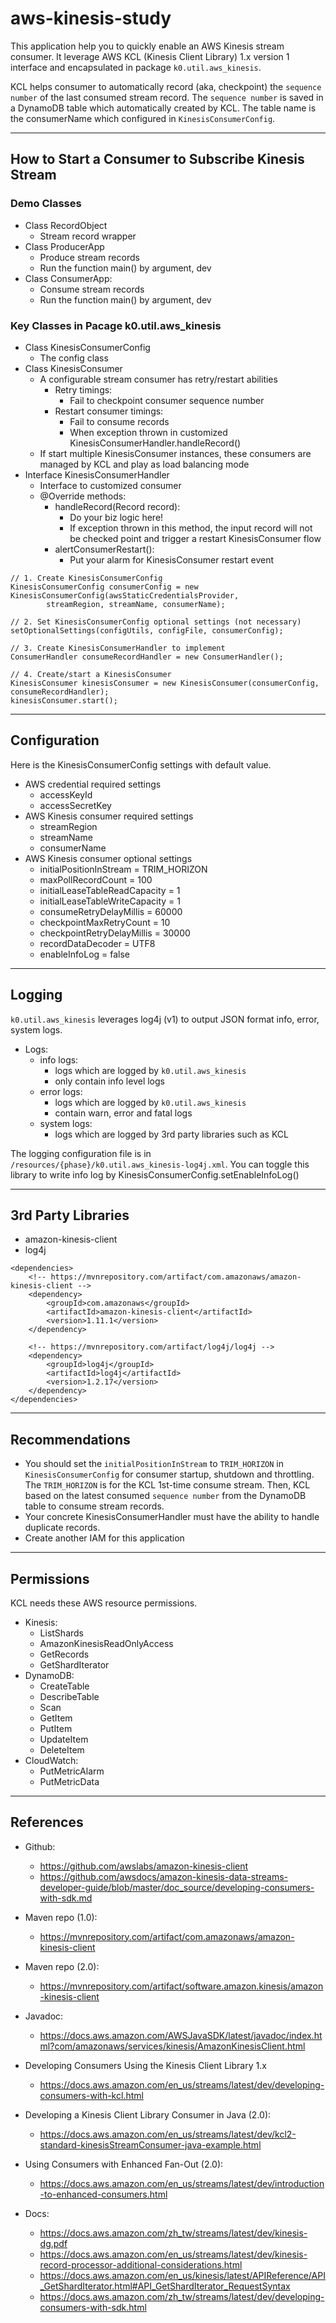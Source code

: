 # aws-kinesis-study

This application help you to quickly enable an AWS Kinesis stream consumer.
It leverage AWS KCL (Kinesis Client Library) 1.x version 1 interface and encapsulated in package `k0.util.aws_kinesis`.

KCL helps consumer to automatically record (aka, checkpoint) the `sequence number` of the last consumed stream record. The `sequence number` is saved in a DynamoDB table which automatically created by KCL. The table name is the consumerName which configured in `KinesisConsumerConfig`.


---

## How to Start a Consumer to Subscribe Kinesis Stream

### Demo Classes
- Class RecordObject
  - Stream record wrapper 
- Class ProducerApp
  - Produce stream records
  - Run the function main() by argument, dev 
- Class ConsumerApp:
  - Consume stream records
  - Run the function main() by argument, dev


### Key Classes in Pacage k0.util.aws_kinesis 
- Class KinesisConsumerConfig
  - The config class 
- Class KinesisConsumer
  - A configurable stream consumer has retry/restart abilities
    - Retry timings:
      - Fail to checkpoint consumer sequence number
    - Restart consumer timings:
      - Fail to consume records
      - When exception thrown in customized KinesisConsumerHandler.handleRecord() 
  - If start multiple KinesisConsumer instances, these consumers are managed by KCL and play as load balancing mode
- Interface KinesisConsumerHandler
  - Interface to customized consumer
  - @Override methods:
    - handleRecord(Record record):
      - Do your biz logic here!
      - If exception thrown in this method, the input record will not be checked point and trigger a restart KinesisConsumer flow
    - alertConsumerRestart():
      - Put your alarm for KinesisConsumer restart event


```
// 1. Create KinesisConsumerConfig
KinesisConsumerConfig consumerConfig = new KinesisConsumerConfig(awsStaticCredentialsProvider,
        streamRegion, streamName, consumerName);

// 2. Set KinesisConsumerConfig optional settings (not necessary)
setOptionalSettings(configUtils, configFile, consumerConfig);

// 3. Create KinesisConsumerHandler to implement
ConsumerHandler consumeRecordHandler = new ConsumerHandler();

// 4. Create/start a KinesisConsumer
KinesisConsumer kinesisConsumer = new KinesisConsumer(consumerConfig, consumeRecordHandler);
kinesisConsumer.start();
``` 

---

## Configuration

Here is the KinesisConsumerConfig settings with default value.

- AWS credential required settings
    - accessKeyId 
    - accessSecretKey
- AWS Kinesis consumer required settings
    - streamRegion 
    - streamName
    - consumerName 
- AWS Kinesis consumer optional settings
    - initialPositionInStream = TRIM_HORIZON
    - maxPollRecordCount = 100
    - initialLeaseTableReadCapacity = 1
    - initialLeaseTableWriteCapacity = 1
    - consumeRetryDelayMillis = 60000
    - checkpointMaxRetryCount = 10
    - checkpointRetryDelayMillis = 30000
    - recordDataDecoder = UTF8
    - enableInfoLog = false

---

## Logging

`k0.util.aws_kinesis` leverages log4j (v1) to output JSON format info, error, system logs.
- Logs:
  - info logs: 
    - logs which are logged by `k0.util.aws_kinesis`
    - only contain info level logs
  - error logs: 
    - logs which are logged by `k0.util.aws_kinesis`
    - contain warn, error and fatal logs
  - system logs:
    - logs which are logged by 3rd party libraries such as KCL
  
The logging configuration file is in `/resources/{phase}/k0.util.aws_kinesis-log4j.xml`.
You can toggle this library to write info log by KinesisConsumerConfig.setEnableInfoLog()


---

## 3rd Party Libraries

- amazon-kinesis-client
- log4j

```
<dependencies>
    <!-- https://mvnrepository.com/artifact/com.amazonaws/amazon-kinesis-client -->
    <dependency>
        <groupId>com.amazonaws</groupId>
        <artifactId>amazon-kinesis-client</artifactId>
        <version>1.11.1</version>
    </dependency>

    <!-- https://mvnrepository.com/artifact/log4j/log4j -->
    <dependency>
        <groupId>log4j</groupId>
        <artifactId>log4j</artifactId>
        <version>1.2.17</version>
    </dependency>
</dependencies>
```

---

## Recommendations
- You should set the `initialPositionInStream` to `TRIM_HORIZON` in `KinesisConsumerConfig` for consumer startup, shutdown and throttling. The 
`TRIM_HORIZON` is for the KCL 1st-time consume stream. Then, KCL based on the latest consumed `sequence number` from the DynamoDB table to 
consume stream records.
- Your concrete KinesisConsumerHandler must have the ability to handle duplicate records.
- Create another IAM for this application

---

## Permissions

KCL needs these AWS resource permissions. 
- Kinesis:
  - ListShards
  - AmazonKinesisReadOnlyAccess
  - GetRecords
  - GetShardIterator
- DynamoDB:
  - CreateTable
  - DescribeTable
  - Scan
  - GetItem
  - PutItem
  - UpdateItem
  - DeleteItem
- CloudWatch:
  - PutMetricAlarm
  - PutMetricData

---

## References
- Github: 
    - https://github.com/awslabs/amazon-kinesis-client
    - https://github.com/awsdocs/amazon-kinesis-data-streams-developer-guide/blob/master/doc_source/developing-consumers-with-sdk.md
- Maven repo (1.0):
    - https://mvnrepository.com/artifact/com.amazonaws/amazon-kinesis-client 
- Maven repo (2.0):
    - https://mvnrepository.com/artifact/software.amazon.kinesis/amazon-kinesis-client
- Javadoc:
    - https://docs.aws.amazon.com/AWSJavaSDK/latest/javadoc/index.html?com/amazonaws/services/kinesis/AmazonKinesisClient.html   
- Developing Consumers Using the Kinesis Client Library 1.x
    - https://docs.aws.amazon.com/en_us/streams/latest/dev/developing-consumers-with-kcl.html
- Developing a Kinesis Client Library Consumer in Java (2.0):
    - https://docs.aws.amazon.com/en_us/streams/latest/dev/kcl2-standard-kinesisStreamConsumer-java-example.html
- Using Consumers with Enhanced Fan-Out (2.0):
    - https://docs.aws.amazon.com/en_us/streams/latest/dev/introduction-to-enhanced-consumers.html

- Docs:
    - https://docs.aws.amazon.com/zh_tw/streams/latest/dev/kinesis-dg.pdf
    - https://docs.aws.amazon.com/en_us/streams/latest/dev/kinesis-record-processor-additional-considerations.html
    - https://docs.aws.amazon.com/en_us/kinesis/latest/APIReference/API_GetShardIterator.html#API_GetShardIterator_RequestSyntax
    - https://docs.aws.amazon.com/zh_tw/streams/latest/dev/developing-consumers-with-sdk.html    
    
    
 
